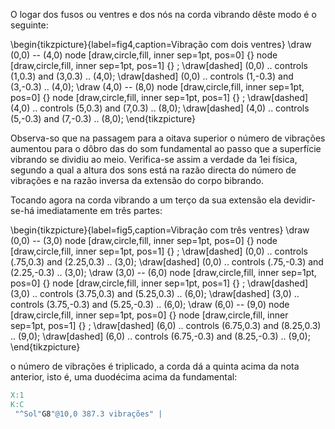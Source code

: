 O logar dos fusos ou ventres e dos nós na corda
vibrando dêste modo é o seguinte:

\begin{tikzpicture}{label=fig4,caption=Vibração com dois ventres}
\draw (0,0) -- (4,0)
 node [draw,circle,fill, inner sep=1pt, pos=0]  {}
 node [draw,circle,fill, inner sep=1pt, pos=1]  {}
;
\draw[dashed] (0,0) .. controls (1,0.3) and (3,0.3) .. (4,0);
\draw[dashed] (0,0) .. controls (1,-0.3) and (3,-0.3) .. (4,0);
\draw (4,0) -- (8,0)
 node [draw,circle,fill, inner sep=1pt, pos=0]  {}
 node [draw,circle,fill, inner sep=1pt, pos=1]  {}
;
\draw[dashed] (4,0) .. controls (5,0.3) and (7,0.3) .. (8,0);
\draw[dashed] (4,0) .. controls (5,-0.3) and (7,-0.3) .. (8,0);
\end{tikzpicture}


Observa-so que na passagem para a oitava
superior o número de vibrações aumentou para o dôbro
das do som fundamental ao passo que a superfície
vibrando se dividiu ao meio. Verifica-se assim a
verdade da 1ei física, segundo a qual a altura dos
sons está na razão directa do número de 
vibrações e na razão inversa da extensão do corpo
bibrando.

Tocando agora na corda vibrando a um terço da
sua extensão ela devidir-se-há imediatamente em
três partes:

\begin{tikzpicture}{label=fig5,caption=Vibração com três ventres}
\draw (0,0) -- (3,0)
 node [draw,circle,fill, inner sep=1pt, pos=0]  {}
 node [draw,circle,fill, inner sep=1pt, pos=1]  {}
;
\draw[dashed] (0,0) .. controls (.75,0.3) and (2.25,0.3) .. (3,0);
\draw[dashed] (0,0) .. controls (.75,-0.3) and (2.25,-0.3) .. (3,0);
\draw (3,0) -- (6,0)
 node [draw,circle,fill, inner sep=1pt, pos=0]  {}
 node [draw,circle,fill, inner sep=1pt, pos=1]  {}
;
\draw[dashed] (3,0) .. controls (3.75,0.3) and (5.25,0.3) .. (6,0);
\draw[dashed] (3,0) .. controls (3.75,-0.3) and (5.25,-0.3) .. (6,0);
\draw (6,0) -- (9,0)
 node [draw,circle,fill, inner sep=1pt, pos=0]  {}
 node [draw,circle,fill, inner sep=1pt, pos=1]  {}
;
\draw[dashed] (6,0) .. controls (6.75,0.3) and (8.25,0.3) .. (9,0);
\draw[dashed] (6,0) .. controls (6.75,-0.3) and (8.25,-0.3) .. (9,0);
\end{tikzpicture}

o número de vibrações é triplicado, a corda dá a
quinta acima da nota anterior, isto é, uma 
duodécima acima da fundamental:

```{.abc }
X:1
K:C
 "^Sol"G8"@10,0 387.3 vibrações" |
```